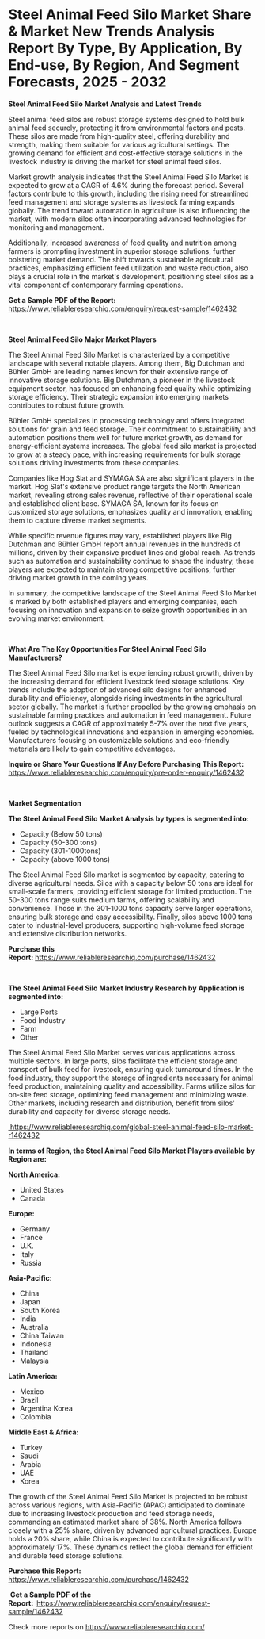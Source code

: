 <p><h1>Steel Animal Feed Silo Market Share & Market New Trends Analysis Report By Type, By Application, By End-use, By Region, And Segment Forecasts, 2025 - 2032</h1></p><p><strong>Steel Animal Feed Silo Market Analysis and Latest Trends</strong></p>
<p><p>Steel animal feed silos are robust storage systems designed to hold bulk animal feed securely, protecting it from environmental factors and pests. These silos are made from high-quality steel, offering durability and strength, making them suitable for various agricultural settings. The growing demand for efficient and cost-effective storage solutions in the livestock industry is driving the market for steel animal feed silos.</p><p>Market growth analysis indicates that the Steel Animal Feed Silo Market is expected to grow at a CAGR of 4.6% during the forecast period. Several factors contribute to this growth, including the rising need for streamlined feed management and storage systems as livestock farming expands globally. The trend toward automation in agriculture is also influencing the market, with modern silos often incorporating advanced technologies for monitoring and management.</p><p>Additionally, increased awareness of feed quality and nutrition among farmers is prompting investment in superior storage solutions, further bolstering market demand. The shift towards sustainable agricultural practices, emphasizing efficient feed utilization and waste reduction, also plays a crucial role in the market's development, positioning steel silos as a vital component of contemporary farming operations.</p></p>
<p><strong>Get a Sample PDF of the Report:&nbsp;</strong> <a href="https://www.reliableresearchiq.com/enquiry/request-sample/1462432?utm_campaign=1082&utm_medium=2&utm_source=Github&utm_content=ia&utm_term=27022025&utm_id=steel-animal-feed-silo">https://www.reliableresearchiq.com/enquiry/request-sample/1462432</a></p>
<p>&nbsp;</p>
<p><strong>Steel Animal Feed Silo Major Market Players</strong></p>
<p><p>The Steel Animal Feed Silo Market is characterized by a competitive landscape with several notable players. Among them, Big Dutchman and Bühler GmbH are leading names known for their extensive range of innovative storage solutions. Big Dutchman, a pioneer in the livestock equipment sector, has focused on enhancing feed quality while optimizing storage efficiency. Their strategic expansion into emerging markets contributes to robust future growth.</p><p>Bühler GmbH specializes in processing technology and offers integrated solutions for grain and feed storage. Their commitment to sustainability and automation positions them well for future market growth, as demand for energy-efficient systems increases. The global feed silo market is projected to grow at a steady pace, with increasing requirements for bulk storage solutions driving investments from these companies.</p><p>Companies like Hog Slat and SYMAGA SA are also significant players in the market. Hog Slat's extensive product range targets the North American market, revealing strong sales revenue, reflective of their operational scale and established client base. SYMAGA SA, known for its focus on customized storage solutions, emphasizes quality and innovation, enabling them to capture diverse market segments.</p><p>While specific revenue figures may vary, established players like Big Dutchman and Bühler GmbH report annual revenues in the hundreds of millions, driven by their expansive product lines and global reach. As trends such as automation and sustainability continue to shape the industry, these players are expected to maintain strong competitive positions, further driving market growth in the coming years.</p><p>In summary, the competitive landscape of the Steel Animal Feed Silo Market is marked by both established players and emerging companies, each focusing on innovation and expansion to seize growth opportunities in an evolving market environment.</p></p>
<p>&nbsp;</p>
<p><strong>What Are The Key Opportunities For Steel Animal Feed Silo Manufacturers?</strong></p>
<p><p>The Steel Animal Feed Silo market is experiencing robust growth, driven by the increasing demand for efficient livestock feed storage solutions. Key trends include the adoption of advanced silo designs for enhanced durability and efficiency, alongside rising investments in the agricultural sector globally. The market is further propelled by the growing emphasis on sustainable farming practices and automation in feed management. Future outlook suggests a CAGR of approximately 5-7% over the next five years, fueled by technological innovations and expansion in emerging economies. Manufacturers focusing on customizable solutions and eco-friendly materials are likely to gain competitive advantages.</p></p>
<p><strong>Inquire or Share Your Questions If Any Before Purchasing This Report:</strong> <a href="https://www.reliableresearchiq.com/enquiry/pre-order-enquiry/1462432?utm_campaign=1082&utm_medium=2&utm_source=Github&utm_content=ia&utm_term=27022025&utm_id=steel-animal-feed-silo">https://www.reliableresearchiq.com/enquiry/pre-order-enquiry/1462432</a></p>
<p>&nbsp;</p>
<p><strong>Market Segmentation</strong></p>
<p><strong>The Steel Animal Feed Silo Market Analysis by types is segmented into:</strong></p>
<p><ul><li>Capacity (Below 50 tons)</li><li>Capacity (50-300 tons)</li><li>Capacity (301-1000tons)</li><li>Capacity (above 1000 tons)</li></ul></p>
<p><p>The Steel Animal Feed Silo market is segmented by capacity, catering to diverse agricultural needs. Silos with a capacity below 50 tons are ideal for small-scale farmers, providing efficient storage for limited production. The 50-300 tons range suits medium farms, offering scalability and convenience. Those in the 301-1000 tons capacity serve larger operations, ensuring bulk storage and easy accessibility. Finally, silos above 1000 tons cater to industrial-level producers, supporting high-volume feed storage and extensive distribution networks.</p></p>
<p><strong>Purchase this Report:&nbsp;</strong><a href="https://www.reliableresearchiq.com/purchase/1462432?utm_campaign=1082&utm_medium=2&utm_source=Github&utm_content=ia&utm_term=27022025&utm_id=steel-animal-feed-silo">https://www.reliableresearchiq.com/purchase/1462432</a></p>
<p>&nbsp;</p>
<p><strong>The Steel Animal Feed Silo Market Industry Research by Application is segmented into:</strong></p>
<p><ul><li>Large Ports</li><li>Food Industry</li><li>Farm</li><li>Other</li></ul></p>
<p><p>The Steel Animal Feed Silo Market serves various applications across multiple sectors. In large ports, silos facilitate the efficient storage and transport of bulk feed for livestock, ensuring quick turnaround times. In the food industry, they support the storage of ingredients necessary for animal feed production, maintaining quality and accessibility. Farms utilize silos for on-site feed storage, optimizing feed management and minimizing waste. Other markets, including research and distribution, benefit from silos' durability and capacity for diverse storage needs.</p></p>
<p><a href="https://www.reliableresearchiq.com/global-steel-animal-feed-silo-market-r1462432?utm_campaign=1082&utm_medium=2&utm_source=Github&utm_content=ia&utm_term=27022025&utm_id=steel-animal-feed-silo">&nbsp;https://www.reliableresearchiq.com/global-steel-animal-feed-silo-market-r1462432</a></p>
<p><strong>In terms of Region, the Steel Animal Feed Silo Market Players available by Region are:</strong></p>
<p>
    <p> <strong> North America: </strong>
        <ul>
            <li>United States</li>
            <li>Canada</li>
        </ul>
        </p> 
    <p> <strong> Europe: </strong>
        <ul>
            <li>Germany</li>
            <li>France</li>
            <li>U.K.</li>
            <li>Italy</li>
            <li>Russia</li>
        </ul>
        </p> 
    <p> <strong> Asia-Pacific: </strong>
        <ul>
            <li>China</li>
            <li>Japan</li>
            <li>South Korea</li>
            <li>India</li>
            <li>Australia</li>
            <li>China Taiwan</li>
            <li>Indonesia</li>
            <li>Thailand</li>
            <li>Malaysia</li>
        </ul>
        </p> 
    <p> <strong> Latin America: </strong>
        <ul>
            <li>Mexico</li>
            <li>Brazil</li>
            <li>Argentina Korea</li>
            <li>Colombia</li>
        </ul>
        </p> 
    <p> <strong> Middle East & Africa: </strong>
        <ul>
            <li>Turkey</li>
            <li>Saudi</li>
            <li>Arabia</li>
            <li>UAE</li>
            <li>Korea</li>
        </ul>
    </p>
    </p>
<p><p>The growth of the Steel Animal Feed Silo Market is projected to be robust across various regions, with Asia-Pacific (APAC) anticipated to dominate due to increasing livestock production and feed storage needs, commanding an estimated market share of 38%. North America follows closely with a 25% share, driven by advanced agricultural practices. Europe holds a 20% share, while China is expected to contribute significantly with approximately 17%. These dynamics reflect the global demand for efficient and durable feed storage solutions.</p></p>
<p><strong>Purchase this Report: </strong><a href="https://www.reliableresearchiq.com/purchase/1462432?utm_campaign=1082&utm_medium=2&utm_source=Github&utm_content=ia&utm_term=27022025&utm_id=steel-animal-feed-silo">https://www.reliableresearchiq.com/purchase/1462432</a></p>
<p>&nbsp;<strong>Get a Sample PDF of the Report:&nbsp;&nbsp;</strong><a href="https://www.reliableresearchiq.com/enquiry/request-sample/1462432?utm_campaign=1082&utm_medium=2&utm_source=Github&utm_content=ia&utm_term=27022025&utm_id=steel-animal-feed-silo">https://www.reliableresearchiq.com/enquiry/request-sample/1462432</a></p>
<p><strong></strong></p>
<p>Check more reports on <a href="https://www.reliableresearchiq.com/?utm_campaign=1082&utm_medium=2&utm_source=Github&utm_content=ia&utm_term=27022025&utm_id=steel-animal-feed-silo">https://www.reliableresearchiq.com/</a></p>